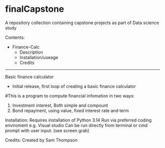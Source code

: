 # finalCapstone
A repository collection containing capstone projects as part of Data science study

Contents:
 - Finance-Calc
   - Description
   - Installation/useage
   - Credits
  
---------------------------------------------------------------------------------------------------

Basic finance calculator
 - Initial release, first loop of creating a basic finance calculator 

#This is a program to compute financial infomation in two ways: 
1) Investment interest, Both simple and compount
2) Bond repayment, using value, fixed interest rate and term

Installation:
Requires installation of Python 3.14
Run via preferred coding enviroment e.g. Visual studio
Can be run directly from terminal or cmd prompt with user input. (see screen grab)

Credits:
Created by Sam Thompson
